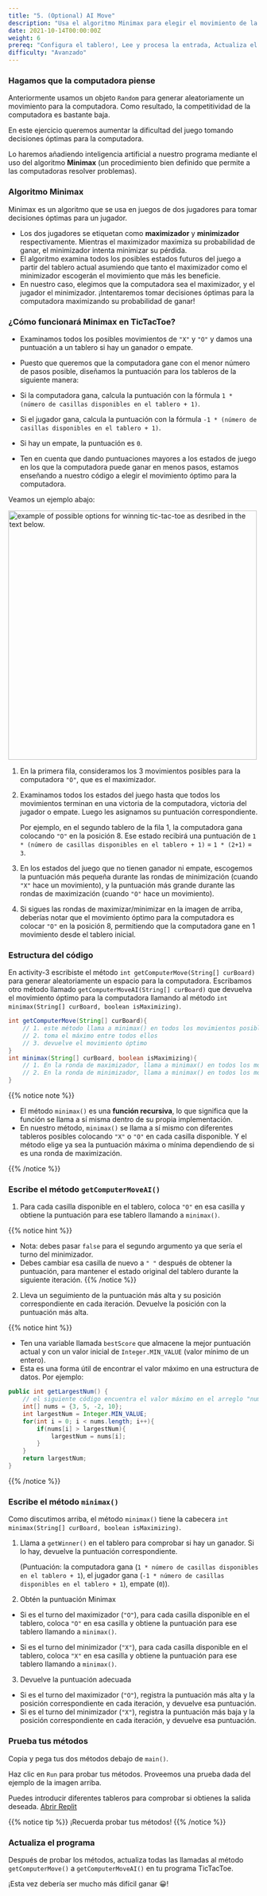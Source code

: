 ```yaml
---
title: "5. (Optional) AI Move"
description: "Usa el algoritmo Minimax para elegir el movimiento de la computadora"
date: 2021-10-14T00:00:00Z
weight: 6
prereq: "Configura el tablero!, Lee y procesa la entrada, Actualiza el tablero del juego, Comprueba el ganador"
difficulty: "Avanzado"
---
```


### Hagamos que la computadora piense

Anteriormente usamos un objeto `Random` para generar aleatoriamente un movimiento para la computadora. Como resultado, la competitividad de la computadora es bastante baja.

En este ejercicio queremos aumentar la dificultad del juego tomando decisiones óptimas para la computadora.

Lo haremos añadiendo inteligencia artificial a nuestro programa mediante el uso del algoritmo **Minimax** (un procedimiento bien definido que permite a las computadoras resolver problemas).

### Algoritmo Minimax

Minimax es un algoritmo que se usa en juegos de dos jugadores para tomar decisiones óptimas para un jugador.

- Los dos jugadores se etiquetan como <b>maximizador</b> y <b>minimizador</b> respectivamente. Mientras el maximizador maximiza su probabilidad de ganar, el minimizador intenta minimizar su pérdida.
- El algoritmo examina todos los posibles estados futuros del juego a partir del tablero actual asumiendo que tanto el maximizador como el minimizador escogerán el movimiento que más les beneficie.
- En nuestro caso, elegimos que la computadora sea el maximizador, y el jugador el minimizador. ¡Intentaremos tomar decisiones óptimas para la computadora maximizando su probabilidad de ganar!

### ¿Cómo funcionará Minimax en TicTacToe?

- Examinamos todos los posibles movimientos de `"X"` y `"O"` y damos una puntuación a un tablero si hay un ganador o empate.
- Puesto que queremos que la computadora gane con el menor número de pasos posible, diseñamos la puntuación para los tableros de la siguiente manera:

- Si la computadora gana, calcula la puntuación con la fórmula `1 * (número de casillas disponibles en el tablero + 1)`.
- Si el jugador gana, calcula la puntuación con la fórmula `-1 * (número de casillas disponibles en el tablero + 1)`.
- Si hay un empate, la puntuación es `0`.
- Ten en cuenta que dando puntuaciones mayores a los estados de juego en los que la computadora puede ganar en menos pasos, estamos enseñando a nuestro código a elegir el movimiento óptimo para la computadora.

Veamos un ejemplo abajo:

<img src="../images/minimax.png" height="500" alt="example of possible options for winning tic-tac-toe as desribed in the text below." /> 

1. En la primera fila, consideramos los 3 movimientos posibles para la computadora `"O"`, que es el maximizador.
2. Examinamos todos los estados del juego hasta que todos los movimientos terminan en una victoria de la computadora, victoria del jugador o empate. Luego les asignamos su puntuación correspondiente.

    Por ejemplo, en el segundo tablero de la fila 1, la computadora gana colocando `"O"` en la posición 8. Ese estado recibirá una puntuación de `1 * (número de casillas disponibles en el tablero + 1)` = `1 * (2+1)` = `3`.

3. En los estados del juego que no tienen ganador ni empate, escogemos la puntuación más pequeña durante las rondas de minimización (cuando `"X"` hace un movimiento), y la puntuación más grande durante las rondas de maximización (cuando `"O"` hace un movimiento).
4. Si sigues las rondas de maximizar/minimizar en la imagen de arriba, deberías notar que el movimiento óptimo para la computadora es colocar `"O"` en la posición 8, permitiendo que la computadora gane en 1 movimiento desde el tablero inicial.

### Estructura del código

En activity-3 escribiste el método `int getComputerMove(String[] curBoard)` para generar aleatoriamente un espacio para la computadora. Escribamos otro método llamado `getComputerMoveAI(String[] curBoard)` que devuelva el movimiento óptimo para la computadora llamando al método `int minimax(String[] curBoard, boolean isMaximizing)`.

```java
int getComputerMove(String[] curBoard){
    // 1. este método llama a minimax() en todos los movimientos posibles que la computadora puede elegir
    // 2. toma el máximo entre todos ellos
    // 3. devuelve el movimiento óptimo
}
int minimax(String[] curBoard, boolean isMaximizing){
    // 1. En la ronda de maximizador, llama a minimax() en todos los movimientos posibles para la computadora, "O", y devuelve la puntuación máxima
    // 2. En la ronda de minimizador, llama a minimax() en todos los movimientos posibles para el jugador, "X", y devuelve la puntuación mínima
}
```

{{% notice note %}}

- El método `minimax()` es una <b>función recursiva</b>, lo que significa que la función se llama a sí misma dentro de su propia implementación.
- En nuestro método, `minimax()` se llama a sí mismo con diferentes tableros posibles colocando `"X"` o `"O"` en cada casilla disponible. Y el método elige ya sea la puntuación máxima o mínima dependiendo de si es una ronda de maximización.

{{% /notice %}}

### Escribe el método `getComputerMoveAI()`

1. Para cada casilla disponible en el tablero, coloca `"O"` en esa casilla y obtiene la puntuación para ese tablero llamando a `minimax()`.

{{% notice hint %}}

- Nota: debes pasar `false` para el segundo argumento ya que sería el turno del minimizador.
- Debes cambiar esa casilla de nuevo a `" "` después de obtener la puntuación, para mantener el estado original del tablero durante la siguiente iteración.
{{% /notice %}}

2. Lleva un seguimiento de la puntuación más alta y su posición correspondiente en cada iteración. Devuelve la posición con la puntuación más alta.

{{% notice hint %}}

- Ten una variable llamada `bestScore` que almacene la mejor puntuación actual y con un valor inicial de `Integer.MIN_VALUE` (valor mínimo de un entero).
- Esta es una forma útil de encontrar el valor máximo en una estructura de datos.
Por ejemplo:

```java
public int getLargestNum() {
    // el siguiente código encuentra el valor máximo en el arreglo "nums"
    int[] nums = {3, 5, -2, 10};
    int largestNum = Integer.MIN_VALUE;
    for(int i = 0; i < nums.length; i++){
        if(nums[i] > largestNum){
            largestNum = nums[i];
        }
    }
    return largestNum;
}
```

{{% /notice %}}

### Escribe el método `minimax()`

Como discutimos arriba, el método `minimax()` tiene la cabecera `int minimax(String[] curBoard, boolean isMaximizing)`.

1. Llama a `getWinner()` en el tablero para comprobar si hay un ganador. Si lo hay, devuelve la puntuación correspondiente.

    (Puntuación: la computadora gana (`1 * número de casillas disponibles en el tablero + 1`), el jugador gana (`-1 * número de casillas disponibles en el tablero + 1`), empate (`0`)).

2. Obtén la puntuación Minimax

- Si es el turno del maximizador (`"O"`), para cada casilla disponible en el tablero, coloca `"O"` en esa casilla y obtiene la puntuación para ese tablero llamando a `minimax()`.

- Si es el turno del minimizador (`"X"`), para cada casilla disponible en el tablero, coloca `"X"` en esa casilla y obtiene la puntuación para ese tablero llamando a `minimax()`.

3. Devuelve la puntuación adecuada

- Si es el turno del maximizador (`"O"`), registra la puntuación más alta y la posición correspondiente en cada iteración, y devuelve esa puntuación.
- Si es el turno del minimizador (`"X"`), registra la puntuación más baja y la posición correspondiente en cada iteración, y devuelve esa puntuación.

### Prueba tus métodos

Copia y pega tus dos métodos debajo de `main()`.

Haz clic en `Run` para probar tus métodos. Proveemos una prueba dada del ejemplo de la imagen arriba.

Puedes introducir diferentes tableros para comprobar si obtienes la salida deseada.
<a class="my-2 mx-4 btn btn-info" href="https://replit.com/@nuevofoundation/JavaTicTacToeminimax" target="_blank">Abrir Replit</a>

{{% notice tip %}}
¡Recuerda probar tus métodos!
{{% /notice %}}

### Actualiza el programa

Después de probar los métodos, actualiza todas las llamadas al método `getComputerMove()` a `getComputerMoveAI()` en tu programa TicTacToe.

¡Esta vez debería ser mucho más difícil ganar 😀!